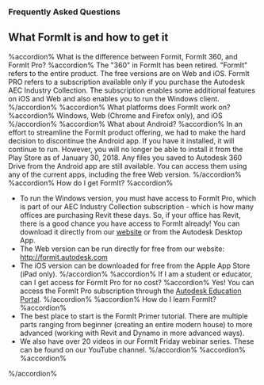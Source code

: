 ### Frequently Asked Questions
## What FormIt is and how to get it
%accordion% What is the difference between Formit, FormIt 360, and FormIt Pro? %accordion%
The "360" in FormIt has been retired.  "FormIt" refers to the entire product. The free versions are on Web and iOS. FormIt PRO refers to a subscription available only if you purchase the Autodesk AEC Industry Collection. The subscription enables some additional features on iOS and Web and also enables you to run the Windows client. 
%/accordion%
%accordion% What platforms does FormIt work on? %accordion%
Windows, Web (Chrome and Firefox only), and iOS
%/accordion%
%accordion% What about Android? %accordion%
In an effort to streamline the FormIt product offering, we had to make the hard decision to discontinue the Android app. If you have it installed, it will continue to run. However, you will no longer be able to install it from the Play Store as of January 30, 2018. Any files you saved to Autodesk 360 Drive from the Android app are still available. You can access them using any of the current apps, including the free Web version. 
%/accordion%
%accordion% How do I get FormIt?  %accordion%
- To run the Windows version, you must have access to FormIt Pro, which is part of our AEC Industry Collection subscription - which is how many offices are purchasing Revit these days. So, if your office has Revit, there is a good chance you have access to FormIt already! You can download it directly from our [website](http://formit.autodesk.com/page/download) or from the Autodesk Desktop App. 
- The Web version can be run directly for free from our website: http://formit.autodesk.com 
- The iOS version can be downloaded for free from the Apple App Store (iPad only). 
%/accordion%
%accordion% If I am a student or educator, can I get access for FormIt Pro for no cost? %accordion%
Yes! You can access the FormIt Pro subscription through the [Autodesk Education Portal](https://www.autodesk.com/education/free-software/formit-pro).
%/accordion%
%accordion% How do I learn FormIt?  %accordion%
- The best place to start is the FormIt Primer tutorial. There are multiple parts ranging from beginner (creating an entire modern house) to more advanced (working with Revit and Dynamo in more advanced ways).
- We also have over 20 videos in our FormIt Friday webinar series. These can be found on our YouTube channel.
%/accordion%
%accordion%  %accordion%

%/accordion%